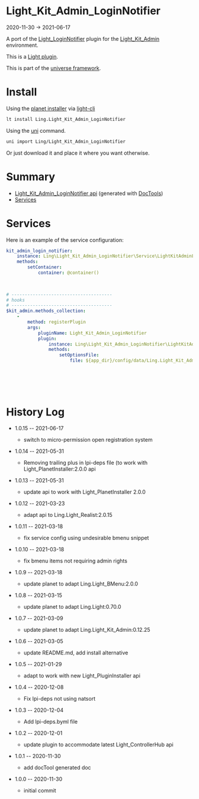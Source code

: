 Light_Kit_Admin_LoginNotifier
===========
2020-11-30 -> 2021-06-17



A port of the [Light_LoginNotifier](https://github.com/lingtalfi/Light_LoginNotifier) plugin for the [Light_Kit_Admin](https://github.com/lingtalfi/Light_Kit_Admin) environment.


This is a [Light plugin](https://github.com/lingtalfi/Light/blob/master/doc/pages/plugin.md).

This is part of the [universe framework](https://github.com/karayabin/universe-snapshot).


Install
==========
Using the [planet installer](https://github.com/lingtalfi/Light_PlanetInstaller) via [light-cli](https://github.com/lingtalfi/Light_Cli)
```bash
lt install Ling.Light_Kit_Admin_LoginNotifier
```

Using the [uni](https://github.com/lingtalfi/universe-naive-importer) command.
```bash
uni import Ling/Light_Kit_Admin_LoginNotifier
```

Or just download it and place it where you want otherwise.






Summary
===========
- [Light_Kit_Admin_LoginNotifier api](https://github.com/lingtalfi/Light_Kit_Admin_LoginNotifier/blob/master/doc/api/Ling/Light_Kit_Admin_LoginNotifier.md) (generated with [DocTools](https://github.com/lingtalfi/DocTools))
- [Services](#services)






Services
=========


Here is an example of the service configuration:

```yaml
kit_admin_login_notifier: 
    instance: Ling\Light_Kit_Admin_LoginNotifier\Service\LightKitAdminLoginNotifierService
    methods: 
        setContainer: 
            container: @container()
        
    

# --------------------------------------
# hooks
# --------------------------------------
$kit_admin.methods_collection: 
    - 
        method: registerPlugin
        args: 
            pluginName: Light_Kit_Admin_LoginNotifier
            plugin: 
                instance: Ling\Light_Kit_Admin_LoginNotifier\LightKitAdminPlugin\Generated\LightKitAdminLoginNotifierLkaPlugin
                methods: 
                    setOptionsFile: 
                        file: ${app_dir}/config/data/Ling.Light_Kit_Admin_LoginNotifier/Ling.Light_Kit_Admin/lka-options.generated.byml
                    
                
            
        
    

```



History Log
=============

- 1.0.15 -- 2021-06-17

    - switch to micro-permission open registration system
  
- 1.0.14 -- 2021-05-31

    - Removing trailing plus in lpi-deps file (to work with Light_PlanetInstaller:2.0.0 api

- 1.0.13 -- 2021-05-31

    - update api to work with Light_PlanetInstaller 2.0.0
  
- 1.0.12 -- 2021-03-23

    - adapt api to Ling.Light_Realist:2.0.15
  
- 1.0.11 -- 2021-03-18

    - fix service config using undesirable bmenu snippet
  
- 1.0.10 -- 2021-03-18

    - fix bmenu items not requiring admin rights
  
- 1.0.9 -- 2021-03-18

    - update planet to adapt Ling.Light_BMenu:2.0.0
  
- 1.0.8 -- 2021-03-15

    - update planet to adapt Ling.Light:0.70.0

- 1.0.7 -- 2021-03-09

    - update planet to adapt Ling.Light_Kit_Admin:0.12.25
  
- 1.0.6 -- 2021-03-05

    - update README.md, add install alternative

- 1.0.5 -- 2021-01-29

    - adapt to work with new Light_PluginInstaller api
  
- 1.0.4 -- 2020-12-08

    - Fix lpi-deps not using natsort

- 1.0.3 -- 2020-12-04

    - Add lpi-deps.byml file

- 1.0.2 -- 2020-12-01

    - update plugin to accommodate latest Light_ControllerHub api
    
- 1.0.1 -- 2020-11-30

    - add docTool generated doc
    
- 1.0.0 -- 2020-11-30

    - initial commit